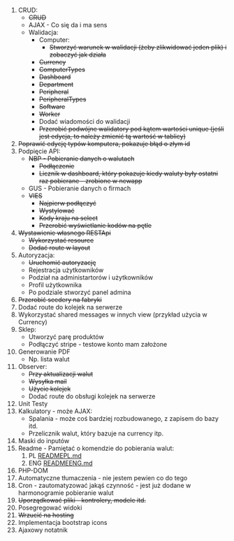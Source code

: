 1. CRUD:
    - ~~CRUD~~
    - AJAX - Co się da i ma sens
    - Walidacja:
        - Computer:
            - ~~Stworzyć warunek w walidacji (żeby zlikwidować jeden plik) i zobaczyć jak działa~~
        - ~~Currency~~
        - ~~ComputerTypes~~
        - ~~Dashboard~~
        - ~~Department~~
        - ~~Peripheral~~
        - ~~PeripheralTypes~~
        - ~~Software~~
        - ~~Worker~~
        - Dodać wiadomości do walidacji
        - ~~Przerobić podwójne walidatory pod kątem wartości unique (jeśli jest edycja, to należy zmienić tą wartość w tablicy)~~
1. ~~Poprawić edycję typów komputera, pokazuje błąd o złym id~~
1. Podpięcie API:
    - ~~NBP - Pobieranie danych o walutach~~
        - ~~Podłączenie~~
        - ~~Licznik w dashboard, który pokazuje kiedy waluty były ostatni raz pobierane - zrobione w newapp~~
    - GUS - Pobieranie danych o firmach
    - ~~VIES~~
        - ~~Najpierw podłączyć~~
        - ~~Wystylować~~
        - ~~Kody kraju na select~~
        - ~~Przerobić wyświetlanie kodów na pętle~~
1. ~~Wystawienie własnego RESTApi~~
    - ~~Wykorzystać resource~~
    - ~~Dodać route w layout~~
1. Autoryzacja:
    - ~~Uruchomić autoryzację~~
    - Rejestracja użytkowników
    - Podział na administartorów i użytkowników
    - Profil użytkownika
    - Po podziale stworzyć panel admina
1. ~~Przerobić seedery na fabryki~~
1. Dodać route do kolejek na serwerze
1. Wykorzystać shared messages w innych view (przykład użycia w Currency)
1. Sklep:
    - Utworzyć parę produktów
    - Podłączyć stripe - testowe konto mam założone
1. Generowanie PDF
    - Np. lista walut
1. Observer:
    - ~~Przy aktualizacji walut~~
    - ~~Wysyłka mail~~
    - ~~Użycie kolejek~~
    - Dodać route do obsługi kolejek na serwerze
1. Unit Testy
1. Kalkulatory - może AJAX:
    - Spalania - może coś bardziej rozbudowanego, z zapisem do bazy itd.
    - Przelicznik walut, który bazuje na currency itp.
1. Maski do inputów
1. Readme - Pamiętać o komendzie do pobierania walut:
    1. PL [READMEPL.md](./READMEPL.md)
    1. ENG [READMEENG.md](./READMEENG.md)
1. PHP-DOM
1. Automatyczne tłumaczenia - nie jestem pewien co do tego
1. Cron - zautomatyzować jakąś czynność - jest już dodane w harmonogramie pobieranie walut
1. ~~Uporządkować pliki - kontrolery, modele itd.~~
1. Posegregować widoki
1. ~~Wrzucić na hosting~~
1. Implementacja bootstrap icons
1. Ajaxowy notatnik
